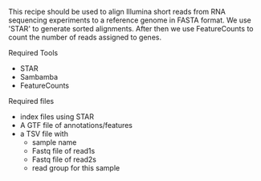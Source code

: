 This recipe should be used to align Illumina short reads from RNA sequencing experiments to a reference genome in FASTA format. We use 'STAR' to generate sorted alignments. After then we use FeatureCounts to count the number of reads assigned to genes.

Required Tools
* STAR
* Sambamba
* FeatureCounts

Required files
* index files using STAR
* A GTF file of annotations/features
* a TSV file with
  * sample name
  * Fastq file of read1s
  * Fastq file of read2s
  * read group for this sample
